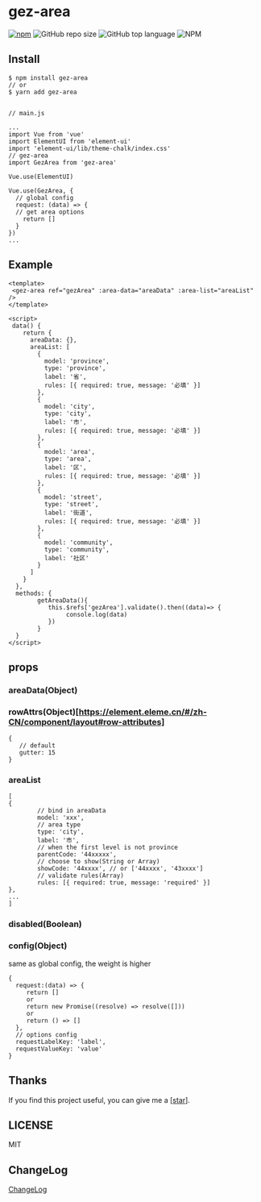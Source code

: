# gez-area

[![npm](https://img.shields.io/npm/v/ptm.svg)](https://www.npmjs.com/package/gez-area) ![GitHub repo size](https://img.shields.io/github/repo-size/Hb-zzZ/gez-area) ![GitHub top language](https://img.shields.io/github/languages/top/Hb-zzZ/gez-area) ![NPM](https://img.shields.io/npm/l/gez-area)


## Install

```
$ npm install gez-area
// or
$ yarn add gez-area


// main.js

...
import Vue from 'vue'
import ElementUI from 'element-ui'
import 'element-ui/lib/theme-chalk/index.css'
// gez-area
import GezArea from 'gez-area'

Vue.use(ElementUI)

Vue.use(GezArea, {
  // global config
  request: (data) => {
  // get area options
    return []
  }
})
...
```

## Example

```
<template>
 <gez-area ref="gezArea" :area-data="areaData" :area-list="areaList" />
</template>

<script>
 data() {
    return {
      areaData: {},
      areaList: [
        {
          model: 'province',
          type: 'province',
          label: '省',
          rules: [{ required: true, message: '必填' }]
        },
        {
          model: 'city',
          type: 'city',
          label: '市',
          rules: [{ required: true, message: '必填' }]
        },
        {
          model: 'area',
          type: 'area',
          label: '区',
          rules: [{ required: true, message: '必填' }]
        },
        {
          model: 'street',
          type: 'street',
          label: '街道',
          rules: [{ required: true, message: '必填' }]
        },
        {
          model: 'community',
          type: 'community',
          label: '社区'
        }
      ]
    }
  },
  methods: {
        getAreaData(){
           this.$refs['gezArea'].validate().then((data)=> {
                console.log(data)
           })
        }
  }
</script>

```

## props

### areaData(Object)

### rowAttrs(Object)[https://element.eleme.cn/#/zh-CN/component/layout#row-attributes]

```
{
   // default
   gutter: 15
}
```

### areaList

```
[
{
        // bind in areaData
        model: 'xxx',
        // area type
        type: 'city',
        label: '市',
        // when the first level is not province
        parentCode: '44xxxxx',
        // choose to show(String or Array)
        showCode: '44xxxx', // or ['44xxxx', '43xxxx']
        // validate rules(Array)
        rules: [{ required: true, message: 'required' }]
},
...
]
```

### disabled(Boolean)

### config(Object)

same as global config, the weight is higher

```
{
  request:(data) => {
     return []
     or
     return new Promise((resolve) => resolve([]))
     or
     return () => []
  },
  // options config
  requestLabelKey: 'label',
  requestValueKey: 'value'
}

```

## Thanks

If you find this project useful, you can give me a [[star](https://github.com/Hb-zzZ/gez-area)].

## LICENSE

MIT

## ChangeLog

[ChangeLog](./CHANGELOG.md)
